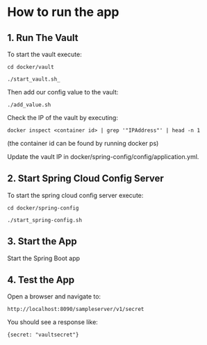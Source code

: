 # How to run the app

## 1. Run The Vault
To start the vault execute:

    cd docker/vault

    ./start_vault.sh_

Then add our config value to the vault:

    ./add_value.sh
    
Check the IP of the vault by executing:

    docker inspect <container id> | grep '"IPAddress"' | head -n 1
    
(the container id can be found by running docker ps)

Update the vault IP in docker/spring-config/config/application.yml.

## 2. Start Spring Cloud Config Server
To start the spring cloud config server execute:

    cd docker/spring-config
    
    ./start_spring-config.sh
    
## 3. Start the App
Start the Spring Boot app

## 4. Test the App
Open a browser and navigate to: 

    http://localhost:8090/sampleserver/v1/secret
    
You should see a response like:

    {secret: "vaultsecret"}
